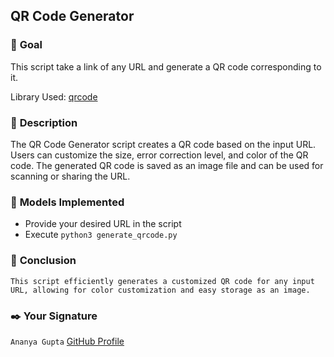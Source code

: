 ## **QR Code Generator**

### 🎯 **Goal**

This script take a link of any URL and generate a QR code corresponding to it.

Library Used:
[qrcode](https://github.com/lincolnloop/python-qrcode)
	

### 🧾 **Description**

The QR Code Generator script creates a QR code based on the input URL. Users can customize the size, error correction level, and color of the QR code. The generated QR code is saved as an image file and can be used for scanning or sharing the URL.

### 🚀 **Models Implemented**

- Provide your desired URL in the script
- Execute `python3 generate_qrcode.py`


### 📢 **Conclusion**

`This script efficiently generates a customized QR code for any input URL, allowing for color customization and easy storage as an image.`

### ✒️ **Your Signature**


`Ananya Gupta`
[GitHub Profile](https://github.com/ananyag309)


	
	